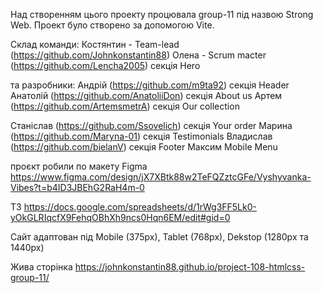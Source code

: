 Над створенням цього проекту процювала group-11 під назвою Strong Web. Проект було створено за допомогою Vite.

Склад команди:
Костянтин - Team-lead (https://github.com/Johnkonstantin88)
Олена - Scrum macter (https://github.com/Lencha2005) секція Hero

та разробники:
Андрій (https://github.com/m9ta92) секція Header
Анатолій (https://github.com/AnatoliiDon) секція About us
Артем (https://github.com/ArtemsmetrA) секція Our collection

Станіслав (https://github.com/Ssovelich) секція Your order
Марина   (https://github.com/Maryna-01)  секція Testimonials
Владислав (https://github.com/bielanV) секція Footer
Максим      Mobile Menu


проєкт робили по макету Figma https://www.figma.com/design/jX7XBtk88w2TeFQZztcGFe/Vyshyvanka-Vibes?t=b4ID3JBEhG2RaH4m-0

ТЗ https://docs.google.com/spreadsheets/d/1rWg3FF5Lk0-yOkGLRIqcfX9FehqOBhXh9ncs0Hqn6EM/edit#gid=0

Сайт адаптован під Mobile (375px), Tablet (768px),  Dekstop (1280px та 1440px)

Жива сторінка https://johnkonstantin88.github.io/project-108-htmlcss-group-11/